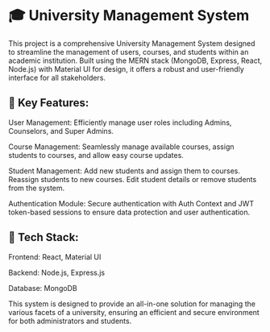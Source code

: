 # 🎓 University Management System
This project is a comprehensive University Management System designed to streamline the management of users, courses, and students within an academic institution. Built using the MERN stack (MongoDB, Express, React, Node.js) with Material UI for design, it offers a robust and user-friendly interface for all stakeholders.

## 🔑 Key Features:
User Management: Efficiently manage user roles including Admins, Counselors, and Super Admins.

Course Management: Seamlessly manage available courses, assign students to courses, and allow easy course updates.

Student Management:
Add new students and assign them to courses.
Reassign students to new courses.
Edit student details or remove students from the system.

Authentication Module:
Secure authentication with Auth Context and JWT token-based sessions to ensure data protection and user authentication.

## 🚀 Tech Stack:
Frontend: React, Material UI

Backend: Node.js, Express.js

Database: MongoDB

This system is designed to provide an all-in-one solution for managing the various facets of a university, ensuring an efficient and secure environment for both administrators and students.
